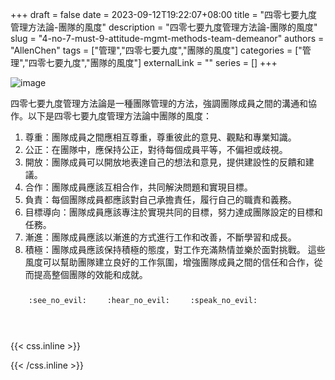+++ 
draft = false
date = 2023-09-12T19:22:07+08:00
title = "四零七要九度管理方法論-團隊的風度"
description = "四零七要九度管理方法論-團隊的風度"
slug = "4-no-7-must-9-attitude-mgmt-methods-team-demeanor"
authors = "AllenChen"
tags = ["管理","四零七要九度","團隊的風度"]
categories = ["管理","四零七要九度","團隊的風度"]
externalLink = ""
series = []
+++

![image](/images/post/A-rabbit-with-big-blue-eyes-with-trhee-another-rabbits-increasing-team-demeanor-with-Van-Gogh-style.jpeg)

四零七要九度管理方法論是一種團隊管理的方法，強調團隊成員之間的溝通和協作。以下是四零七要九度管理方法論中團隊的風度：

1. 尊重：團隊成員之間應相互尊重，尊重彼此的意見、觀點和專業知識。
2. 公正：在團隊中，應保持公正，對待每個成員平等，不偏袒或歧視。
3. 開放：團隊成員可以開放地表達自己的想法和意見，提供建設性的反饋和建議。
4. 合作：團隊成員應該互相合作，共同解決問題和實現目標。
5. 負責：每個團隊成員都應該對自己承擔責任，履行自己的職責和義務。
6. 目標導向：團隊成員應該專注於實現共同的目標，努力達成團隊設定的目標和任務。
7. 漸進：團隊成員應該以漸進的方式進行工作和改善，不斷學習和成長。
8. 積極：團隊成員應該保持積極的態度，對工作充滿熱情並樂於面對挑戰。
這些風度可以幫助團隊建立良好的工作氛圍，增強團隊成員之間的信任和合作，從而提高整個團隊的效能和成就。

<p><span class="nowrap"><span class="emojify">🙈</span> <code>:see_no_evil:</code></span>  <span class="nowrap"><span class="emojify">🙉</span> <code>:hear_no_evil:</code></span>  <span class="nowrap"><span class="emojify">🙊</span> <code>:speak_no_evil:</code></span></p>
<br>
    

{{< css.inline >}}
<style>
.emojify {
	font-family: Apple Color Emoji, Segoe UI Emoji, NotoColorEmoji, Segoe UI Symbol, Android Emoji, EmojiSymbols;
	font-size: 2rem;
	vertical-align: middle;
}
@media screen and (max-width:650px) {
  .nowrap {
    display: block;
    margin: 25px 0;
  }
}
</style>
{{< /css.inline >}}
